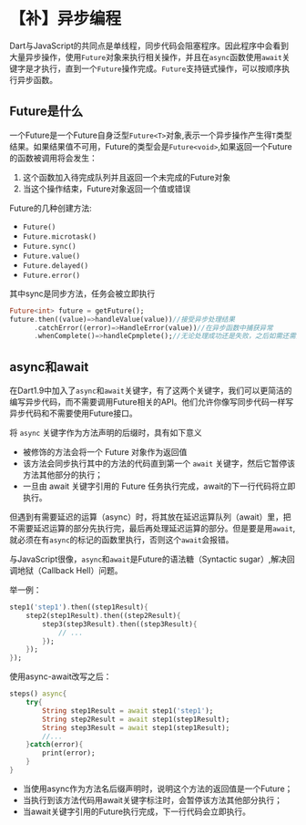 # 【补】异步编程

Dart与JavaScript的共同点是单线程，同步代码会阻塞程序。因此程序中会看到大量异步操作，使用`Future`对象来执行相关操作，并且在`async`函数使用`await`关键字是才执行，直到一个`Future`操作完成。`Future`支持链式操作，可以按顺序执行异步函数。

## Future是什么

一个Future是一个Future自身泛型`Future<T>`对象,表示一个异步操作产生得`T`类型结果。如果结果值不可用，Future的类型会是`Future<void>`,如果返回一个Future的函数被调用将会发生：

1. 这个函数加入待完成队列并且返回一个未完成的Future对象
2. 当这个操作结束，Future对象返回一个值或错误


Future的几种创建方法:

- `Future()`
- `Future.microtask()`
- `Future.sync()`
- `Future.value()`
- `Future.delayed()`
- `Future.error()`

其中sync是同步方法，任务会被立即执行

``` dart
Future<int> future = getFuture();
future.then((value)=>handleValue(value))//接受异步处理结果
      .catchError((error)=>HandleError(value))//在异步函数中捕获异常
      .whenComplete()=>handleCpmplete();//无论处理成功还是失败，之后如需还需要处理些事，可以在whenComplete中进行

```

## async和await

在Dart1.9中加入了`async`和`await`关键字，有了这两个关键字，我们可以更简洁的编写异步代码，而不需要调用Future相关的API。他们允许你像写同步代码一样写异步代码和不需要使用Future接口。

将 `async` 关键字作为方法声明的后缀时，具有如下意义

- 被修饰的方法会将一个 Future 对象作为返回值
- 该方法会同步执行其中的方法的代码直到第一个 `await` 关键字，然后它暂停该方法其他部分的执行；
- 一旦由 await 关键字引用的 Future 任务执行完成，await的下一行代码将立即执行。

但遇到有需要延迟的运算（async）时，将其放在延迟运算队列（await）里，把不需要延迟运算的部分先执行完，最后再处理延迟运算的部分。但是要是用`await`,就必须在有`async`的标记的函数里执行，否则这个`await`会报错。

与JavaScript很像，`async`和`await`是Future的语法糖（Syntactic sugar）,解决回调地狱（Callback Hell）问题。

举一例：
``` dart
step1('step1').then((step1Result){
    step2(step1Result).then((step2Result){
        step3(step3Result).then((step3Result){
            // ...  
        });
    });
});
```
使用async-await改写之后：
``` dart
steps() async{
    try{
        String step1Result = await step1('step1');
        String step2Result = await step1(step1Result);
        String step3Result = await step1(step1Result);
        //...
    }catch(error){
        print(error);
    }
}
```

- 当使用async作为方法名后缀声明时，说明这个方法的返回值是一个Future；
- 当执行到该方法代码用await关键字标注时，会暂停该方法其他部分执行；
- 当await关键字引用的Future执行完成，下一行代码会立即执行。

